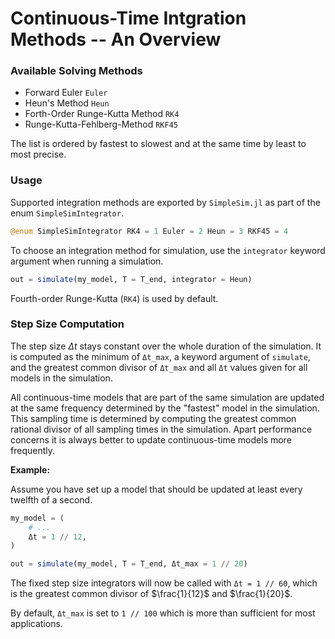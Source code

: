 # Continuous-Time Intgration Methods -- An Overview

### Available Solving Methods

* Forward Euler `Euler`
* Heun's Method `Heun`
* Forth-Order Runge-Kutta Method `RK4`
* Runge-Kutta-Fehlberg-Method `RKF45`

The list is ordered by fastest to slowest and at the same time by least to most precise.

### Usage

Supported integration methods are exported by `SimpleSim.jl` as part of the enum `SimpleSimIntegrator`.

```julia
@enum SimpleSimIntegrator RK4 = 1 Euler = 2 Heun = 3 RKF45 = 4
```

To choose an integration method for simulation, use the `integrator` keyword argument when running a simulation.

```julia
out = simulate(my_model, T = T_end, integrator = Heun)
```

Fourth-order Runge-Kutta (`RK4`) is used by default.

### Step Size Computation

The step size $\Delta t$ stays constant over the whole duration of the simulation. It is computed as the minimum of `Δt_max`, a keyword argument of `simulate`, and the greatest common divisor of `Δt_max` and all `Δt` values given for all models in the simulation.

All continuous-time models that are part of the same simulation are updated at the same frequency determined by the "fastest" model in the simulation.
This sampling time is determined by computing the greatest common rational divisor of all sampling times in the simulation.
Apart performance concerns it is always better to update continuous-time models more frequently.

__Example:__

Assume you have set up a model that should be updated at least every twelfth of a second.

```julia
my_model = (
    # ...
    Δt = 1 // 12,
)

out = simulate(my_model, T = T_end, Δt_max = 1 // 20)
```

The fixed step size integrators will now be called with `Δt = 1 // 60`, which is the greatest common divisor of $\frac{1}{12}$ and $\frac{1}{20}$.

By default, `Δt_max` is set to `1 // 100` which is more than sufficient for most applications.
